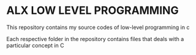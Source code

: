 # ALX LOW LEVEL PROGRAMMING
This repository contains my source codes of low-level programming in c

Each respective folder in the repository contains files that deals with a particular concept in C
